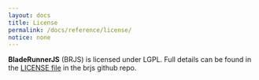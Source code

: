 ```yaml
---
layout: docs
title: License
permalink: /docs/reference/license/
notice: none
---
```


**BladeRunnerJS** (BRJS) is licensed under LGPL. Full details can be found in the [LICENSE file](https://github.com/BladeRunnerJS/brjs/blob/master/LICENSE) in the brjs github repo.